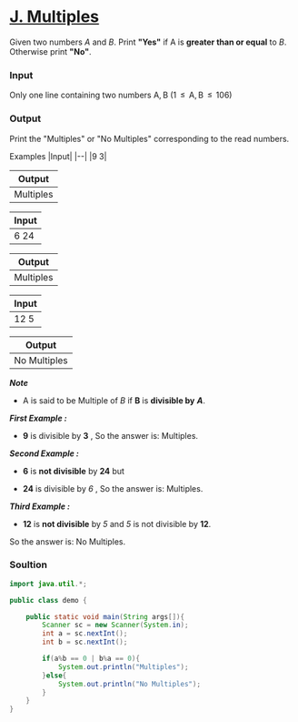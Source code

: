 # [J. Multiples](https://codeforces.com/group/MWSDmqGsZm/contest/219158/problem/J)

Given two numbers *A* and *B*. Print **"Yes"** if A is **greater than or equal** to *B*. Otherwise print **"No"**.

### Input

Only one line containing two numbers A, B (1  ≤  A, B  ≤  106)

### Output

Print the "Multiples" or "No Multiples" corresponding to the read numbers.



Examples
|Input|
|--|
|9 3|

|Output|
|--|
|Multiples|

|Input|
|--|
|6 24|

|Output|
|--|
|Multiples|

|Input|
|--|
|12 5|

|Output|
|--|
|No Multiples|

***Note***
* A is said to be Multiple of *B* if **B** is **divisible by** ***A***.

***First Example :***

* **9** is divisible by **3** , So the answer is: Multiples.

***Second Example :***

* **6** is **not divisible** by **24** but

* **24** is divisible by *6* , So the answer is: Multiples.

***Third Example :***

* **12** is **not divisible** by *5* and *5* is not divisible by **12**.

So the answer is: No Multiples.


### Soultion
```java
import java.util.*;

public class demo {

    public static void main(String args[]){
        Scanner sc = new Scanner(System.in);
        int a = sc.nextInt();
        int b = sc.nextInt();

        if(a%b == 0 | b%a == 0){
            System.out.println("Multiples");   
        }else{
            System.out.println("No Multiples");
        }
    }
}
```